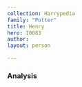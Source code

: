 ```yaml
---
collection: Harrypedia
family: "Potter"
title: Henry
hero: I0083
author: 
layout: person

---
```



### Analysis

